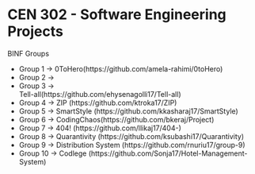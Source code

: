 <h1>CEN 302 - Software Engineering Projects</h1>

BINF Groups
<ul>
<li>Group 1 -> 0ToHero(https://github.com/amela-rahimi/0toHero)
<li>Group 2 -> </li>
<li>Group 3 -> </li>Tell-all(https://github.com/ehysenagolli17/Tell-all)
<li>Group 4 -> ZIP (https://github.com/ktroka17/ZIP)</li>
<li>Group 5 -> SmartStyle (https://github.com/kkasharaj17/SmartStyle)</li>
<li>Group 6 -> CodingChaos(https://github.com/bkeraj/Project)
<li>Group 7 -> 404! (https://github.com/llikaj17/404-)</li>
<li>Group 8 -> Quarantivity (https://github.com/ksubashi17/Quarantivity)
<li>Group 9 -> Distribution System  (https://github.com/rnuriu17/group-9)</li>
<li>Group 10 -> Codlege (https://github.com/Sonja17/Hotel-Management-System)</li> 
</ul>
